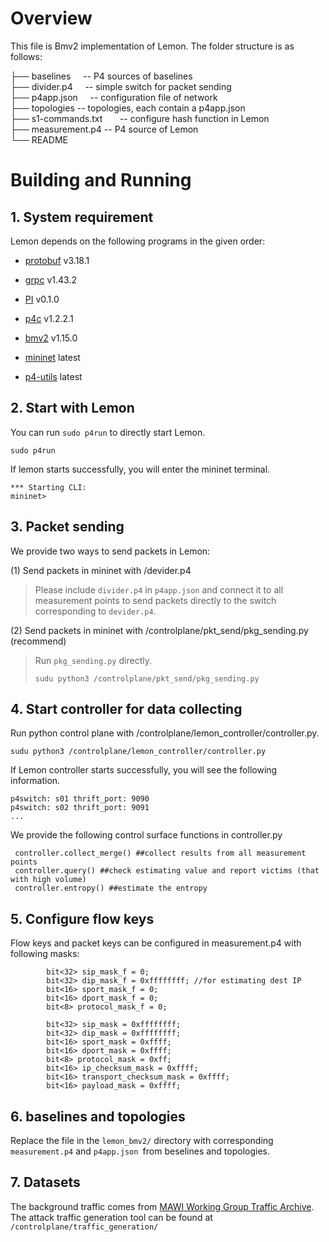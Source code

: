 # Overview

This file is Bmv2 implementation of Lemon. The folder structure is as follows:   

├── baselines                     -- P4 sources of baselines   
├── divider.p4                    -- simple switch for packet sending   
├── p4app.json                  -- configuration file of network   
├── topologies                   -- topologies, each contain a p4app.json   
├── s1-commands.txt       -- configure hash function in Lemon   
├── measurement.p4       -- P4 source of Lemon    
└── README   

# Building and Running

## 1. System requirement

Lemon depends on the following programs in the given order:   

+ [protobuf](https://github.com/protocolbuffers/protobuf) v3.18.1

+ [grpc](https://github.com/grpc/grpc) v1.43.2

+ [PI](https://github.com/p4lang/PI) v0.1.0

+ [p4c](https://github.com/p4lang/p4c) v1.2.2.1

+ [bmv2](https://github.com/p4lang/behavioral-model) v1.15.0

+ [mininet](https://github.com/mininet/mininet) latest

+ [p4-utils](https://github.com/nsg-ethz/p4-utils) latest

## 2. Start with Lemon

You can run `sudo p4run` to directly start Lemon.

```
sudo p4run
```

If lemon starts successfully, you will enter the mininet terminal.

```
*** Starting CLI:
mininet>
```

## 3. Packet sending

We provide two ways to send packets in Lemon:

(1) Send packets in mininet with /devider.p4

> Please include `divider.p4` in `p4app.json` and connect it to all measurement points to send packets directly to the switch corresponding to `devider.p4`.

(2) Send packets in mininet with /controlplane/pkt_send/pkg_sending.py (recommend)

> Run `pkg_sending.py` directly.
> 
> ```
> sudu python3 /controlplane/pkt_send/pkg_sending.py
> ```

## 4. Start controller for data collecting

Run python control plane with  /controlplane/lemon_controller/controller.py.

```
sudu python3 /controlplane/lemon_controller/controller.py
```

If Lemon controller starts successfully, you will see the following information.

```
p4switch: s01 thrift_port: 9090
p4switch: s02 thrift_port: 9091
...
```

We provide the following control surface functions in controller.py

```
 controller.collect_merge() ##collect results from all measurement points
 controller.query() ##check estimating value and report victims (that with high volume)
 controller.entropy() ##estimate the entropy
```

## 5. Configure flow keys

Flow keys and packet keys can be configured in measurement.p4 with following masks:

```
        bit<32> sip_mask_f = 0; 
        bit<32> dip_mask_f = 0xffffffff; //for estimating dest IP
        bit<16> sport_mask_f = 0;
        bit<16> dport_mask_f = 0;
        bit<8> protocol_mask_f = 0;

        bit<32> sip_mask = 0xffffffff;
        bit<32> dip_mask = 0xffffffff;
        bit<16> sport_mask = 0xffff;
        bit<16> dport_mask = 0xffff;
        bit<8> protocol_mask = 0xff;
        bit<16> ip_checksum_mask = 0xffff;
        bit<16> transport_checksum_mask = 0xffff;
        bit<16> payload_mask = 0xffff;
```

## 6. baselines and topologies

Replace the file in the `lemon_bmv2/` directory with corresponding `measurement.p4` and `p4app.json `from beselines and topologies.

## 7. Datasets

The background traffic comes from [MAWI Working Group Traffic Archive](https://mawi.wide.ad.jp/mawi/). The attack traffic generation tool can be found at `/controlplane/traffic_generation/`
